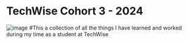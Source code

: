 # TechWise Cohort 3 - 2024 
![image](https://github.com/ZDavila3/TechWise/assets/115113559/42e1a4ba-9a12-4edf-96f1-3586929df9c6)
#This a collection of all the things I have learned and worked during my time as a student at TechWise
